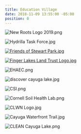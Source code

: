 ```yaml
---
title: Education Village
date: 2018-11-09 13:55:00 -05:00
position: 0
---
```


![New Roots Logo 2019.png](/uploads/New%20Roots%20Logo%202019.png)

![Hydrilla Task Force.jpg](/uploads/Hydrilla%20Task%20Force.jpg)

[![Friends of Stewart Park.jpg](/uploads/Friends%20of%20Stewart%20Park.jpg)](https://www.friendsofstewartpark.org/)

[![Finger Lakes Land Trust Logo.jpg](/uploads/Finger%20Lakes%20Land%20Trust%20Logo.jpg)](https://www.fllt.org/)

![EHAEC.png](/uploads/EHAEC.png)

![discover cayuga lake.jpg](/uploads/discover%20cayuga%20lake.jpg)

![CSI.png](/uploads/CSI.png)

![Cornell Soil Health Lab.png](/uploads/Cornell%20Soil%20Health%20Lab.png)

![CLWN Logo.jpg](/uploads/CLWN%20Logo.jpg)

![Cayuga Waterfront Trail.jpg](/uploads/Cayuga%20Waterfront%20Trail.jpg)

![CLEAN Cayuga Lake.png](/uploads/CLEAN%20Cayuga%20Lake.png)